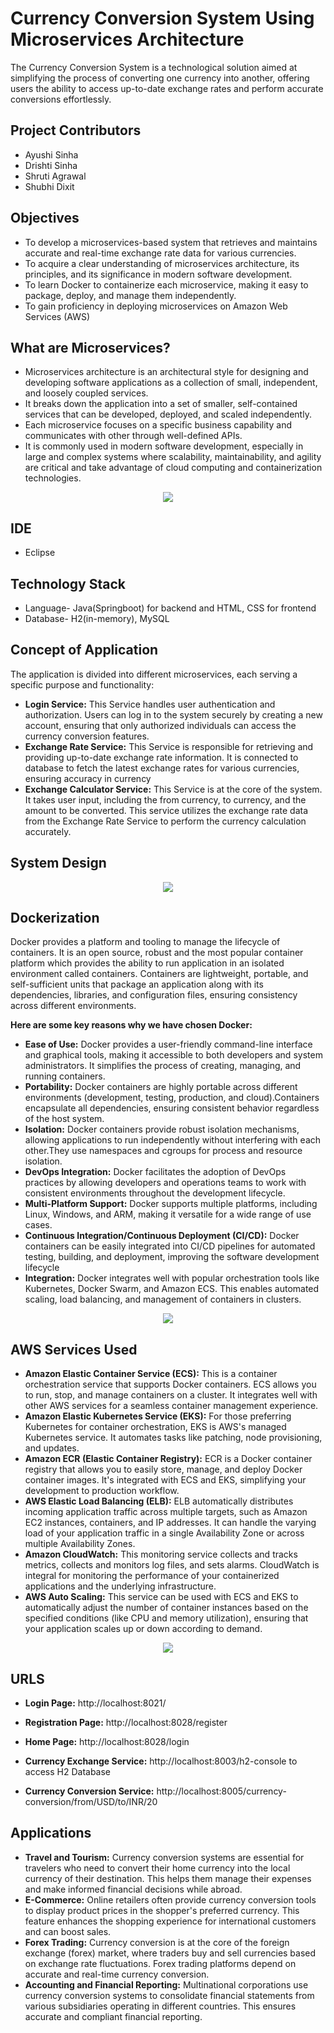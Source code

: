 # Currency Conversion System Using Microservices Architecture

The Currency Conversion System is a technological solution aimed at simplifying the process of converting one currency into another, offering users the ability to access up-to-date exchange rates and perform accurate conversions effortlessly. 

## Project Contributors
* Ayushi Sinha
* Drishti Sinha
* Shruti Agrawal
* Shubhi Dixit

## Objectives

- To develop a microservices-based system that retrieves and maintains 
accurate and real-time exchange rate data for various currencies.
- To acquire a clear understanding of microservices architecture, its 
principles, and its significance in modern software development.
- To learn Docker to containerize each microservice, making it easy to 
package, deploy, and manage them independently.
- To gain proficiency in deploying microservices on Amazon Web Services 
(AWS)

## What are Microservices?
- Microservices architecture is an architectural style for designing and 
developing software applications as a collection of small, 
independent, and loosely coupled services.
- It breaks down the application into a set of smaller, self-contained 
services that can be developed, deployed, and scaled independently. 
- Each microservice focuses on a specific business capability and 
communicates with other through well-defined APIs. 
- It is commonly used in modern software development, especially in 
large and complex systems where scalability, maintainability, and 
agility are critical and take advantage of cloud computing and 
containerization technologies.

<div align="center">
    <img src="https://github.com/user-attachments/assets/ee93f680-4855-4482-a975-259c9529d5cc">
</div>

## IDE 
* Eclipse

## Technology Stack
* Language- Java(Springboot) for backend and HTML, CSS for frontend
* Database- H2(in-memory), MySQL

## Concept of Application

The application is divided into different microservices, each serving a specific purpose and functionality:

- **Login Service:** This Service handles user authentication and authorization. Users can log in to the system securely by creating a new account, ensuring that only authorized individuals can access the currency conversion features.
- **Exchange Rate Service:** This Service is responsible for retrieving and providing up-to-date exchange rate information. It is connected to database to fetch the latest exchange rates for various currencies, ensuring accuracy in currency
- **Exchange Calculator Service:** This Service is at the core of the system. It takes user input, including the from currency, to currency, and the amount to be converted. This service utilizes the exchange rate data from the Exchange Rate Service to perform the currency calculation accurately.

## System Design 
<div align="center">
    <img src="https://github.com/user-attachments/assets/b66c34c6-edd3-4d09-9a0d-14031435c316">
</div>

## Dockerization 
Docker provides a platform and tooling to manage the lifecycle of containers. It is an open source, robust and the most popular container platform which provides the ability to run application in an isolated environment called containers. Containers are lightweight, portable, and self-sufficient units that package an application along with its dependencies, libraries, and configuration files, ensuring consistency across different environments.

<b> Here are some key reasons why we have chosen Docker: </b>

- **Ease of Use:** Docker provides a user-friendly command-line interface and graphical tools, making it accessible to both developers and system administrators. It simplifies the process of creating, managing, and running containers.
- **Portability:** Docker containers are highly portable across different environments (development, testing, production, and cloud).Containers encapsulate all dependencies, ensuring consistent behavior regardless of the host system.
- **Isolation:** Docker containers provide robust isolation mechanisms, allowing applications to run independently without interfering with each other.They use namespaces and cgroups for process and resource isolation.
- **DevOps Integration:** Docker facilitates the adoption of DevOps practices by allowing developers and operations teams to work with consistent environments throughout the development lifecycle.
- **Multi-Platform Support:** Docker supports multiple platforms, including Linux, Windows, and ARM, making it versatile for a wide range of use cases.
- **Continuous Integration/Continuous Deployment (CI/CD):** Docker containers can be easily integrated into CI/CD pipelines for automated testing, building, and deployment, improving the software development lifecycle
- **Integration:** Docker integrates well with popular orchestration tools like Kubernetes, Docker Swarm, and Amazon ECS. This enables automated scaling, load balancing, and management of containers in clusters.

<div align="center">
    <img src="https://github.com/user-attachments/assets/98201a98-b610-4322-bce1-2f6d9a0dc12a">
</div>

## AWS Services Used
- **Amazon Elastic Container Service (ECS):** This is a container orchestration 
service that supports Docker containers. ECS allows you to run, stop, and 
manage containers on a cluster. It integrates well with other AWS services for a 
seamless container management experience.
- **Amazon Elastic Kubernetes Service (EKS):** For those preferring Kubernetes 
for container orchestration, EKS is AWS's managed Kubernetes service. It 
automates tasks like patching, node provisioning, and updates.
- **Amazon ECR (Elastic Container Registry):** ECR is a Docker container 
registry that allows you to easily store, manage, and deploy Docker container 
images. It's integrated with ECS and EKS, simplifying your development to 
production workflow.
- **AWS Elastic Load Balancing (ELB):** ELB automatically distributes 
incoming application traffic across multiple targets, such as Amazon EC2 
instances, containers, and IP addresses. It can handle the varying load of 
your application traffic in a single Availability Zone or across multiple 
Availability Zones.
- **Amazon CloudWatch:** This monitoring service collects and tracks metrics, 
collects and monitors log files, and sets alarms. CloudWatch is integral for 
monitoring the performance of your containerized applications and the 
underlying infrastructure.
- **AWS Auto Scaling:** This service can be used with ECS and EKS to 
automatically adjust the number of container instances based on the 
specified conditions (like CPU and memory utilization), ensuring that your 
application scales up or down according to demand.

<div align="center">
    <img src="https://github.com/user-attachments/assets/1a02e124-ffc4-41c0-920a-677cf8d0ddd3">
</div>

 ## URLS 
 
- **Login Page:** http://localhost:8021/

- **Registration Page:** http://localhost:8028/register

- **Home Page:** http://localhost:8028/login

- **Currency Exchange Service:** http://localhost:8003/h2-console to access H2 Database

- **Currency Conversion Service:** http://localhost:8005/currency-conversion/from/USD/to/INR/20

## Applications

- **Travel and Tourism:** Currency conversion systems are essential for travelers who need to 
convert their home currency into the local currency of their destination. This helps them manage 
their expenses and make informed financial decisions while abroad.
- **E-Commerce:** Online retailers often provide currency conversion tools to display product prices 
in the shopper's preferred currency. This feature enhances the shopping experience for 
international customers and can boost sales.
- **Forex Trading:** Currency conversion is at the core of the foreign exchange (forex) market, where 
traders buy and sell currencies based on exchange rate fluctuations. Forex trading platforms 
depend on accurate and real-time currency conversion.
- **Accounting and Financial Reporting:** Multinational corporations use currency conversion 
systems to consolidate financial statements from various subsidiaries operating in different 
countries. This ensures accurate and compliant financial reporting.









  
